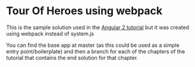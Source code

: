 # Tour Of Heroes using webpack

This is the sample solution used in the [Angular 2 tutorial](https://angular.io/docs/ts/latest/tutorial/) but it was created using webpack instead of system.js

You can find the base app at master (as this could be used as a simple entry point/boilerplate) and then a branch for each of the chapters of the tutorial that contains the end solution for that chapter.